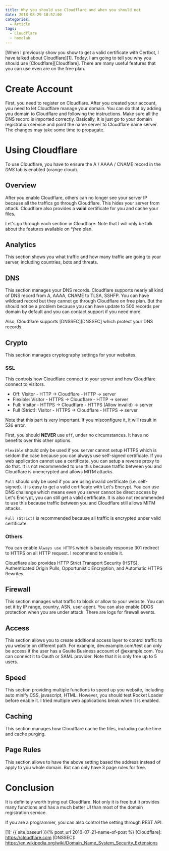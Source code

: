 ```yaml
---
title: Why you should use Cloudflare and when you should not
date: 2018-08-29 10:52:00
categories:
  - Article
tags:
  - Cloudflare
  - homelab
---
```


[When I previously show you show to get a valid certificate with Certbot, I have talked about Cloudflare][1].
Today, I am going to tell you why you should use [Cloudflare][Cloudflare].
There are many useful features that you can use even are on the free plan.

<!--more-->

# Create Account

First, you need to register on Cloudflare.
After you created your account, you need to let Cloudflare manage your domain.
You can do that by adding you domain to Cloudflare and following the instructions.
Make sure all the DNS record is imported correctly.
Basically, it is just go to your domain registration service and point the name server to Cloudflare name server.
The changes may take some time to propagate.

# Using Cloudflare

To use Cloudflare, you have to ensure the A / AAAA / CNAME record in the *DNS* tab is enabled (orange cloud).

## Overview

After you enable Cloudflare, others can no longer see your server IP because all the traffics go through Cloudflare.
This hides your server from attack.
Cloudflare also provides a **valid** certificate for you and cache your files.

Let's go through each section in Cloudflare. Note that I will only be talk about the features available on **free* plan.

## Analytics

This section shows you what traffic and how many traffic are going to your server, including countries, bots and threats.

## DNS

This section manages your DNS records.
Cloudflare supports nearly all kind of DNS record from A, AAAA, CNAME to TLSA, SSHFP.
You can have wildcard record but they cannot go through Cloudflare on free plan.
But the should not be a problem because you can have update to 500 records per domain by default and you can contact support if you need more.

Also, Cloudflare supports [DNSSEC][DNSSEC] which protect your DNS records.

## Crypto

This section manages cryptography settings for your websites.

### SSL

This controls how Cloudflare connect to your server and how Cloudflare connect to visitors.

* Off: Visitor - HTTP -> Cloudflare - HTTP -> server
* Flexible: Visitor - HTTPS -> Cloudflare - HTTP -> server
* Full: Visitor - HTTPS -> Cloudflare - HTTPS (Allow invalid) -> server
* Full (Strict): Visitor - HTTPS -> Cloudflare - HTTPS -> server


Note that this part is very important. If you misconfigure it, it will result in 526 error.

First, you should **NEVER** use `Off`, under no circumstances. It have no benefits over this other options. 

`Flexible` should only be used if you server cannot setup HTTPS which is seldom the case because you can always use self-signed certificate.
If you web application cannot use a certificate, you can setup a reverse proxy to do that. 
It is not recommended to use this because traffic between you and Cloudflare is unencrypted and allows MITM attacks.

`Full` should only be used if you are using invalid certificate (i.e. self-signed).
It is easy to get a valid certificate with Let's Encrypt. You can use DNS challenge which means even you server cannot be direct access by Let's Encrypt, you can still get a valid certificate.
It is also not recommended to use this because traffic between you and Cloudflare still allows MITM attacks.

`Full (Strict)` is recommended because all traffic is encrypted under valid certificate.


### Others

You can enable `Always use HTTPS` which is basically response 301 redirect to HTTPS on all HTTP request. I recommend to enable it.

Cloudflare also provides HTTP Strict Transport Security (HSTS), Authenticated Origin Pulls, Opportunistic Encryption, and Automatic HTTPS Rewrites.

## Firewall

This section manages what traffic to block or allow to your website. You can set it by IP range, country, ASN, user agent.
You can also enable DDOS protection when you are under attack. There are logs for firewall events.

## Access

This section allows you to create additional access layer to control traffic to you website on different path.
For example, dev.example.com/test can only be access if the user has a Gsuite Business account of @example.com.
You can connect it to Oauth or SAML provider. Note that it is only free up to 5 users.

## Speed

This section providing multiple functions to speed up you website, including auto minify CSS, javascript, HTML.
However, you should test Rocket Loader before enable it. I tried multiple web applications break when it is enabled.

## Caching

This section manages how Cloudflare cache the files, including cache time and cache purging.

## Page Rules

This section allows to have the above setting based the address instead of apply to you whole domain.
But can only have 3 page rules for free.

# Conclusion

It is definitely worth trying out Cloudflare. Not only it is free but it provides many functions and has a much better UI than most of the domain registration service. 

If you are a programmer, you can also control the setting through REST API.

[1]: {{ site.baseurl }}{% post_url 2010-07-21-name-of-post %}
[Cloudflare]: https://cloudflare.com
[DNSSEC]: https://en.wikipedia.org/wiki/Domain_Name_System_Security_Extensions